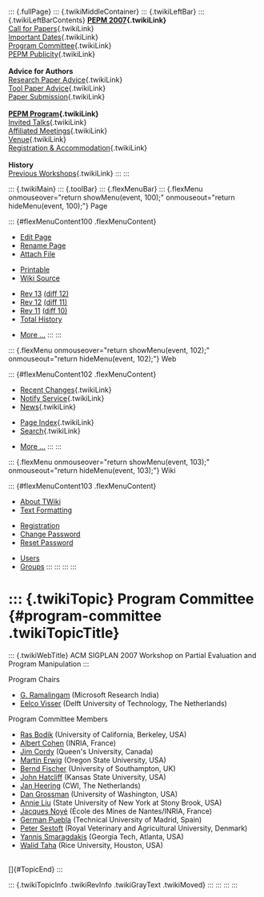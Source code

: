::: {.fullPage}
::: {.twikiMiddleContainer}
::: {.twikiLeftBar}
::: {.twikiLeftBarContents}
**[PEPM 2007](WebHome){.twikiLink}**\
[Call for Papers](CallForPapers){.twikiLink}\
[Important Dates](ImportantDates){.twikiLink}\
[Program Committee](ProgramCommittee){.twikiLink}\
[PEPM Publicity](PEPMPublicity){.twikiLink}\
\
**Advice for Authors**\
[Research Paper Advice](ResearchPaperAdvice){.twikiLink}\
[Tool Paper Advice](ToolPaperAdvice){.twikiLink}\
[Paper Submission](PaperSubmission){.twikiLink}\
\
**[PEPM Program](PEPMProgram){.twikiLink}**\
[Invited Talks](InvitedTalks){.twikiLink}\
[Affiliated Meetings](AffiliatedMeetings){.twikiLink}\
[Venue](WorkshopVenue){.twikiLink}\
[Registration & Accommodation](RegistrationAndAccomodation){.twikiLink}\
\
**History**\
[Previous Workshops](PreviousWorkshops){.twikiLink}
:::
:::

::: {.twikiMain}
::: {.toolBar}
::: {.flexMenuBar}
::: {.flexMenu onmouseover="return showMenu(event, 100);" onmouseout="return hideMenu(event, 100);"}
Page

::: {#flexMenuContent100 .flexMenuContent}
-   [Edit
    Page](http://www.program-transformation.org/edit/PEPM07/ProgramCommittee?t=1536827643)
-   [Rename
    Page](http://www.program-transformation.org/rename/PEPM07/ProgramCommittee)
-   [Attach
    File](http://www.program-transformation.org/attach/PEPM07/ProgramCommittee)

<!-- -->

-   [Printable](http://www.program-transformation.org/view/PEPM07/ProgramCommittee?skin=print.pattern)
-   [Wiki
    Source](http://www.program-transformation.org/view/PEPM07/ProgramCommittee?skin=text&raw=on&contenttype=text/plain)

<!-- -->

-   [Rev
    13](http://www.program-transformation.org/view/PEPM07/ProgramCommittee?rev=1.13)
    [(diff 12)](http://www.program-transformation.org/rdiff/PEPM07/ProgramCommittee?rev1=1.13&rev2=1.12)
-   [Rev
    12](http://www.program-transformation.org/view/PEPM07/ProgramCommittee?rev=1.12)
    [(diff 11)](http://www.program-transformation.org/rdiff/PEPM07/ProgramCommittee?rev1=1.12&rev2=1.11)
-   [Rev
    11](http://www.program-transformation.org/view/PEPM07/ProgramCommittee?rev=1.11)
    [(diff 10)](http://www.program-transformation.org/rdiff/PEPM07/ProgramCommittee?rev1=1.11&rev2=1.10)
-   [Total
    History](http://www.program-transformation.org/rdiff/PEPM07/ProgramCommittee)

<!-- -->

-   [More
    \...](http://www.program-transformation.org/oops/PEPM07/ProgramCommittee?template=oopsmore&param1=1.13&param2=1.13)
:::
:::

::: {.flexMenu onmouseover="return showMenu(event, 102);" onmouseout="return hideMenu(event, 102);"}
Web

::: {#flexMenuContent102 .flexMenuContent}
-   [Recent Changes](WebChanges){.twikiLink}
-   [Notify Service](WebNotify){.twikiLink}
-   [News](WebNews){.twikiLink}

<!-- -->

-   [Page Index](WebIndex){.twikiLink}
-   [Search](WebSearch){.twikiLink}

<!-- -->

-   [More
    \...](http://www.program-transformation.org/oops/PEPM07/ProgramCommittee?template=oopsmore&param1=1.13&param2=1.13)
:::
:::

::: {.flexMenu onmouseover="return showMenu(event, 103);" onmouseout="return hideMenu(event, 103);"}
Wiki

::: {#flexMenuContent103 .flexMenuContent}
-   [About
    TWiki](http://www.program-transformation.org/view/TWiki/WebHome)
-   [Text
    Formatting](http://www.program-transformation.org/view/TWiki/TextFormattingRules)

<!-- -->

-   [Registration](http://www.program-transformation.org/view/TWiki/TWikiRegistration)
-   [Change
    Password](http://www.program-transformation.org/view/TWiki/ChangePassword)
-   [Reset
    Password](http://www.program-transformation.org/view/TWiki/ResetPassword)

<!-- -->

-   [Users](http://www.program-transformation.org/view/Main/TWikiUsers)
-   [Groups](http://www.program-transformation.org/view/Main/TWikiGroups)
:::
:::
:::
:::

::: {.twikiTopic}
Program Committee {#program-committee .twikiTopicTitle}
=================

::: {.twikiWebTitle}
ACM SIGPLAN 2007 Workshop on Partial Evaluation and Program Manipulation
:::

Program Chairs

-   [G. Ramalingam](http://www.cs.wisc.edu/~ramali/) (Microsoft Research
    India)
-   [Eelco Visser](http://www.cs.uu.nl/wiki/Visser) (Delft University of
    Technology, The Netherlands)

Program Committee Members

-   [Ras Bodik](http://www.cs.berkeley.edu/~bodik/) (University of
    California, Berkeley, USA)
-   [Albert Cohen](http://www-rocq.inria.fr/~acohen/) (INRIA, France)
-   [Jim Cordy](http://www.cs.queensu.ca/~cordy/) (Queen\'s University,
    Canada)
-   [Martin Erwig](http://web.engr.oregonstate.edu/~erwig/) (Oregon
    State University, USA)
-   [Bernd Fischer](http://www.ecs.soton.ac.uk/people/bf) (University of
    Southampton, UK)
-   [John Hatcliff](http://www.cis.ksu.edu/~hatcliff/newweb/) (Kansas
    State University, USA)
-   [Jan Heering](http://www.cwi.nl/~jan/) (CWI, The Netherlands)
-   [Dan Grossman](http://www.cs.washington.edu/homes/djg/) (University
    of Washington, USA)
-   [Annie Liu](http://www.cs.sunysb.edu/~liu/) (State University of New
    York at Stony Brook, USA)
-   [Jacques Noyé](http://www.emn.fr/x-info/noye/) (École des Mines de
    Nantes/INRIA, France)
-   [German Puebla](http://clip.dia.fi.upm.es/~german/) (Technical
    University of Madrid, Spain)
-   [Peter Sestoft](http://www.dina.kvl.dk/~sestoft/) (Royal Veterinary
    and Agricultural University, Denmark)
-   [Yannis Smaragdakis](http://www-static.cc.gatech.edu/~yannis/)
    (Georgia Tech, Atlanta, USA)
-   [Walid Taha](http://www.cs.rice.edu/~taha/) (Rice University,
    Houston, USA)

\
[]{#TopicEnd}
:::

::: {.twikiTopicInfo .twikiRevInfo .twikiGrayText .twikiMoved}
:::
:::
:::
:::
